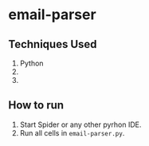# email-parser

## Techniques Used
1. Python
2. 
3. 

## How to run
1. Start Spider or any other pyrhon IDE.
2. Run all cells in `email-parser.py`.
